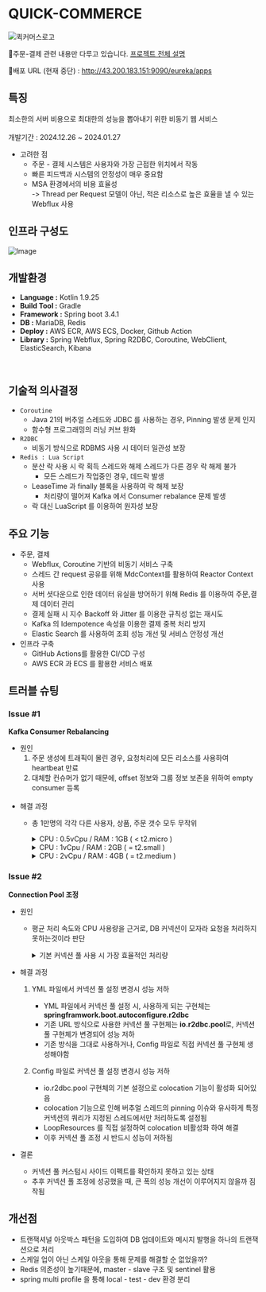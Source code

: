 # QUICK-COMMERCE
![퀵커머스로고](https://github.com/user-attachments/assets/b1fd75bb-3038-4337-a9e8-3c8445d15e70)

📃주문-결제 관련 내용만 다루고 있습니다. [프로젝트 전체 설명](https://www.notion.so/teamsparta/3-Quick-Commerce-fa5f015f37c04514a04695c1ee8833f2)

📃배포 URL (현재 중단) : http://43.200.183.151:9090/eureka/apps


## 특징

최소한의 서버 비용으로 최대한의 성능을 뽑아내기 위한 비동기 웹 서비스 <br> <br>
개발기간 : 2024.12.26 ~ 2024.01.27 <br>

- 고려한 점
  - 주문 - 결제 시스템은 사용자와 가장 근접한 위치에서 작동
  - 빠른 피드백과 시스템의 안정성이 매우 중요함
  - MSA 환경에서의 비용 효율성 <br>
-> Thread per Request 모델이 아닌, 적은 리소스로 높은 효율을 낼 수 있는 Webflux 사용

## 인프라 구성도
![Image](https://github.com/user-attachments/assets/9aae28c4-6cb0-4dea-a3ec-1708f000a902)

## 개발환경 
- **Language :** Kotlin 1.9.25
- **Build Tool :** Gradle
- **Framework :** Spring boot 3.4.1
- **DB :** MariaDB, Redis
- **Deploy :** AWS ECR, AWS ECS, Docker, Github Action
- **Library :** Spring Webflux, Spring R2DBC, Coroutine, WebClient, ElasticSearch, Kibana

<br>

## 기술적 의사결정

- `Coroutine`
  - Java 21의 버추얼 스레드와 JDBC 를 사용하는 경우, Pinning 발생 문제 인지
  - 함수형 프로그래밍의 러닝 커브 완화
- `R2DBC`
  - 비동기 방식으로 RDBMS 사용 시 데이터 일관성 보장
- `Redis : Lua Script`
  - 분산 락 사용 시 락 획득 스레드와 해제 스레드가 다른 경우 락 해제 불가
    - 모든 스레드가 작업중인 경우, 데드락 발생
  - LeaseTime 과 finally 블록을 사용하여 락 해제 보장
    - 처리량이 떨어져 Kafka 에서 Consumer rebalance 문제 발생
  - 락 대신 LuaScript 를 이용하여 원자성 보장

## 주요 기능
- 주문, 결제
  - Webflux, Coroutine 기반의 비동기 서비스 구축
  - 스레드 간 request 공유를 위해 MdcContext를 활용하여 Reactor Context 사용
  - 서버 셧다운으로 인한 데이터 유실을 방어하기 위해 Redis 를 이용하여 주문,결제 데이터 관리
  - 결제 실패 시 지수 Backoff 와 Jitter 를 이용한 규칙성 없는 재시도
  - Kafka 의 Idempotence 속성을 이용한 결제 중복 처리 방지
  - Elastic Search 를 사용하여 조회 성능 개선 및 서비스 안정성 개선  
- 인프라 구축
  - GitHub Actions를 활용한 CI/CD 구성
  - AWS ECR 과 ECS 를 활용한 서비스 배포

## 트러블 슈팅

### Issue #1
**Kafka Consumer Rebalancing**

- 원인
  1. 주문 생성에 트래픽이 몰린 경우, 요청처리에 모든 리소스를 사용하여 heartbeat 만료
  2. 대체할 컨슈머가 없기 때문에, offset 정보와 그룹 정보 보존을 위하여 empty consumer 등록
  <br>
- 해결 과정
  - 총 1만명의 각각 다른 사용자, 상품, 주문 갯수 모두 무작위 <br>

    <details>
    <summary>CPU : 0.5vCpu / RAM : 1GB ( < t2.micro ) </summary>
    
      ![image.png](https://github.com/user-attachments/assets/06b2bbbc-4491-416d-9f49-30179ebc4876) <br>
      - 62ms 의 응답속도와 CPU 사용률을 근거로, 로직이 아닌 서버 자원의 문제라 판단

    </details>

    <details>
    <summary>CPU : 1vCpu / RAM : 2GB ( = t2.small ) </summary>
    
      ![Image](https://github.com/user-attachments/assets/1b3c4367-deaa-43fd-9982-fe14c3f09706) <br>
      - 평균 응답속도는 56%, TPS 는 249% 증가 <br>
      - 여전히 테스트마다 CPU 사용률은 100% 기록, heartbeat 와 session timeout 설정을 조정했음에도 여전히 리밸런싱 문제 발생
        <details>
         <summary>CPU / MEM 사용률 </summary>
         
         ![Image](https://github.com/user-attachments/assets/3a176a39-dd37-41d8-b5be-a4ae0f5fd504)
    
        </details>


    </details>

    <details>
    <summary>CPU : 2vCpu / RAM : 4GB ( = t2.medium ) </summary>
    
      ![Image](https://github.com/user-attachments/assets/17108c21-4ce9-44ea-a77d-aaa6d83d748d) <br>
      - 평균 응답속도는 33%, 95% 라인은 50%, 99%라인은 약 60% 개선 <br>
      - CPU 사용량에 여유가 생긴만큼 consumer rebalancing 문제 해결
        <details>
         <summary>CPU / MEM 사용률 </summary>
         
         ![Image](https://github.com/user-attachments/assets/bdd77a32-06f5-45e1-b8b1-e05d63f44208)
    
        </details>

    </details>

### Issue #2
**Connection Pool 조정**

- 원인
  - 평균 처리 속도와 CPU 사용량을 근거로, DB 커넥션이 모자라 요청을 처리하지 못하는것이라 판단
    <details><summary>기본 커넥션 풀 사용 시 가장 효율적인 처리량</summary>
     
       ![Image](https://github.com/user-attachments/assets/23b7ead5-d4ee-4368-aad9-b4166c437e02)

       ![Image](https://github.com/user-attachments/assets/f2502df7-0268-4c54-878b-18e9a61b63aa)
       - 기본 커넥션 풀 사용 시, ramp-up 을 16으로 설정했을 때 32%의 CPU 사용량과 평균 23ms의 응답속도를 확인할 수 있음
    </details>
    
 - 해결 과정
   1. YML 파일에서 커넥션 풀 설정 변경시 성능 저하
      <br>
      - YML 파일에서 커넥션 풀 설정 시, 사용하게 되는 구현체는 **springframwork.boot.autoconfigure.r2dbc**
      - 기존 URL 방식으로 사용한 커넥션 풀 구현체는 **io.r2dbc.pool**로, 커넥션 풀 구현체가 변경되어 성능 저하
      - 기존 방식을 그대로 사용하거나, Config 파일로 직접 커넥션 풀 구현체 생성해야함
      
   2. Config 파일로 커넥션 풀 설정 변경시 성능 저하
      <br>
      - io.r2dbc.pool 구현체의 기본 설정으로 colocation 기능이 활성화 되어있음
      - colocation 기능으로 인해 버추얼 스레드의 pinning 이슈와 유사하게 특정 커넥션의 쿼리가 지정된 스레드에서만 처리하도록 설정됨
      - LoopResources 를 직접 설정하여 colocation 비활성화 하여 해결
      - 이후 커넥션 풀 조정 시 반드시 성능이 저하됨
        
  - 결론
    - 커넥션 풀 커스텀시 사이드 이펙트를 확인하지 못하고 있는 상태
    - 추후 커넥션 풀 조정에 성공했을 때, 큰 폭의 성능 개선이 이루어지지 않을까 짐작됨
   

## 개선점
- 트랜잭셔널 아웃박스 패턴을 도입하여 DB 업데이트와 메시지 발행을 하나의 트랜잭션으로 처리
- 스케일 업이 아닌 스케일 아웃을 통해 문제를 해결할 순 없었을까?
- Redis 의존성이 높기때문에, master - slave 구조 및 sentinel 활용
- spring multi profile 을 통해 local - test - dev 환경 분리
